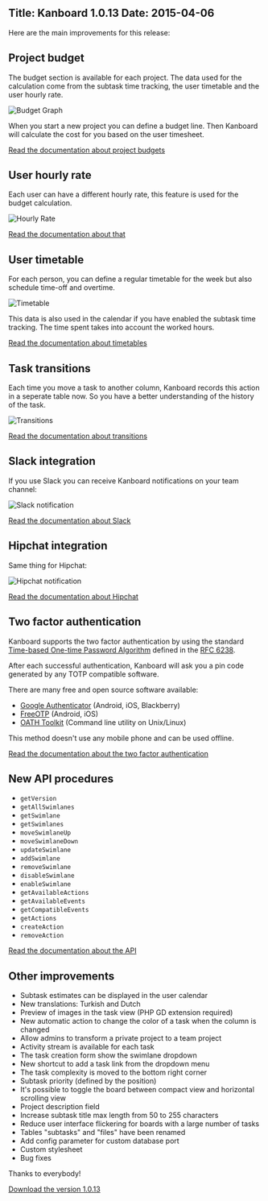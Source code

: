 Title: Kanboard 1.0.13
Date: 2015-04-06
---

Here are the main improvements for this release:

Project budget
--------------

The budget section is available for each project.
The data used for the calculation come from the subtask time tracking, the user timetable and the user hourly rate.

![Budget Graph](https://kanboard.net/screenshots/documentation/budget-graph.png)

When you start a new project you can define a budget line.
Then Kanboard will calculate the cost for you based on the user timesheet.

[Read the documentation about project budgets](https://kanboard.net/documentation/budget)

User hourly rate
----------------

Each user can have a different hourly rate, this feature is used for the budget calculation.

![Hourly Rate](https://kanboard.net/screenshots/documentation/hourly-rate.png)

[Read the documentation about that](https://kanboard.net/documentation/hourly-rate)

User timetable
--------------

For each person, you can define a regular timetable for the week but also schedule time-off and overtime.

![Timetable](https://kanboard.net/screenshots/documentation/timetable.png)

This data is also used in the calendar if you have enabled the subtask time tracking.
The time spent takes into account the worked hours.

[Read the documentation about timetables](https://kanboard.net/documentation/timetable)

Task transitions
----------------

Each time you move a task to another column, Kanboard records this action in a seperate table now.
So you have a better understanding of the history of the task.

![Transitions](https://kanboard.net/screenshots/documentation/transitions.png)

[Read the documentation about transitions](https://kanboard.net/documentation/transitions)

Slack integration
-----------------

If you use Slack you can receive Kanboard notifications on your team channel:

![Slack notification](https://kanboard.net/screenshots/documentation/slack-notification.png)

[Read the documentation about Slack](https://kanboard.net/documentation/slack)

Hipchat integration
-------------------

Same thing for Hipchat:

![Hipchat notification](https://kanboard.net/screenshots/documentation/hipchat-notification.png)

[Read the documentation about Hipchat](https://kanboard.net/documentation/hipchat)

Two factor authentication
-------------------------

Kanboard supports the two factor authentication by using the standard [Time-based One-time Password Algorithm](http://en.wikipedia.org/wiki/Time-based_One-time_Password_Algorithm) defined in the [RFC 6238](http://tools.ietf.org/html/rfc6238).

After each successful authentication, Kanboard will ask you a pin code generated by any TOTP compatible software.

There are many free and open source software available:

- [Google Authenticator](https://github.com/google/google-authenticator/) (Android, iOS, Blackberry)
- [FreeOTP](https://fedorahosted.org/freeotp/) (Android, iOS)
- [OATH Toolkit](http://www.nongnu.org/oath-toolkit/) (Command line utility on Unix/Linux)

This method doesn't use any mobile phone and can be used offline.

[Read the documentation about the two factor authentication](https://kanboard.net/documentation/2fa)

New API procedures
------------------

- `getVersion`
- `getAllSwimlanes`
- `getSwimlane`
- `getSwimlanes`
- `moveSwimlaneUp`
- `moveSwimlaneDown`
- `updateSwimlane`
- `addSwimlane`
- `removeSwimlane`
- `disableSwimlane`
- `enableSwimlane`
- `getAvailableActions`
- `getAvailableEvents`
- `getCompatibleEvents`
- `getActions`
- `createAction`
- `removeAction`

[Read the documentation about the API](https://kanboard.net/documentation/api-json-rpc)

Other improvements
------------------

- Subtask estimates can be displayed in the user calendar
- New translations: Turkish and Dutch
- Preview of images in the task view (PHP GD extension required)
- New automatic action to change the color of a task when the column is changed
- Allow admins to transform a private project to a team project
- Activity stream is available for each task
- The task creation form show the swimlane dropdown
- New shortcut to add a task link from the dropdown menu
- The task complexity is moved to the bottom right corner
- Subtask priority (defined by the position)
- It's possible to toggle the board between compact view and horizontal scrolling view
- Project description field
- Increase subtask title max length from 50 to 255 characters
- Reduce user interface flickering for boards with a large number of tasks
- Tables "subtasks" and "files" have been renamed
- Add config parameter for custom database port
- Custom stylesheet
- Bug fixes

Thanks to everybody!

[Download the version 1.0.13](https://kanboard.net/kanboard-1.0.13.zip)
